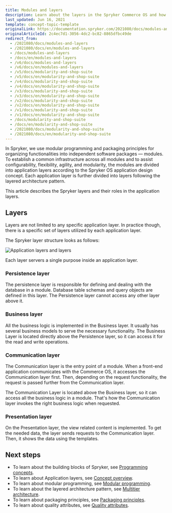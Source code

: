 ```yaml
---
title: Modules and layers
description: Learn about the layers in the Spryker Commerce OS and how they are related with each other.
last_updated: Jun 16, 2021
template: concept-topic-template
originalLink: https://documentation.spryker.com/2021080/docs/modules-and-layers
originalArticleId: 2c4ec7d1-3056-4dc2-bc82-8865dfbc49de
redirect_from:
  - /2021080/docs/modules-and-layers
  - /2021080/docs/en/modules-and-layers
  - /docs/modules-and-layers
  - /docs/en/modules-and-layers
  - /v6/docs/modules-and-layers
  - /v6/docs/en/modules-and-layers
  - /v5/docs/modularity-and-shop-suite
  - /v5/docs/en/modularity-and-shop-suite
  - /v4/docs/modularity-and-shop-suite
  - /v4/docs/en/modularity-and-shop-suite
  - /v3/docs/modularity-and-shop-suite
  - /v3/docs/en/modularity-and-shop-suite
  - /v2/docs/modularity-and-shop-suite
  - /v2/docs/en/modularity-and-shop-suite
  - /v1/docs/modularity-and-shop-suite
  - /v1/docs/en/modularity-and-shop-suite
  - /docs/modularity-and-shop-suite
  - /docs/en/modularity-and-shop-suite
  - /2021080/docs/modularity-and-shop-suite
  - /2021080/docs/en/modularity-and-shop-suite
---
```


In Spryker, we use modular programming and packaging principles for organizing functionalities into independent software packages — modules.
To establish a common infrastructure across all modules and to assist configurability, flexibility, agility, and modularity, the modules are divided into application layers according to the Spryker OS application design concept. Each application layer is further divided into layers following the layered architecture pattern.

This article describes the Spryker layers and their roles in the application layers.

## Layers

Layers are not limited to any specific application layer. In practice though, there is a specific set of layers utilized by each application layer.

The Spryker layer structure looks as follows:

![Application layers and layers](https://spryker.s3.eu-central-1.amazonaws.com/docs/Developer+Guide/Architecture+Concepts/Modules+and+layers/layers.png)

Each layer servers a single purpose inside an application layer.

### Persistence layer

The persistence layer is responsible for defining and dealing with the database in a module. Database table schemas and query objects are defined in this layer. The Persistence layer cannot access any other layer above it.

### Business layer

All the business logic is implemented in the Business layer. It usually has several business models to serve the necessary functionality. The Business Layer is located directly above the Persistence layer, so it can access it for the read and write operations.

### Communication layer

The Communication layer is the entry point of a module. When a front-end application communicates with the Commerce OS, it accesses the Communication layer first. Then, depending on the request functionality, the request is passed further from the Communication layer.

The Communication Layer is located above the Business layer, so it can access all the business logic in a module. That's how the Communication layer invokes the right business logic when requested.

### Presentation layer

On the Presentation layer, the view related content is implemented. To get the needed data, the layer sends requests to the Communication layer. Then, it shows the data using the templates.

## Next steps

<!---* To learn how data flows are separated in Spryker Commerce OS, refer to [Commerce OS and frontend apps](https://docs.spryker.com/docs/scos/dev/architecture/conceptual-overview.html).-->
* To learn about the building blocks of Spryker, see [Programming concepts](/docs/scos/dev/architecture/programming-concepts.html).
* To learn about Application layers, see [Concept overview](/docs/scos/dev/architecture/conceptual-overview.html).
* To learn about modular programming, see [Modular programming](https://en.wikipedia.org/wiki/Modular_programming).
* To learn about the layered architecture pattern, see [Multitier architecture](https://en.wikipedia.org/wiki/Multitier_architecture).
* To learn about packaging principles, see [Packaging principles](http://principles-wiki.net/collections:robert_c._martin_s_principle_collection).
* To learn about quality attributes, see [Quality attributes](https://en.wikipedia.org/wiki/List_of_system_quality_attributes).
